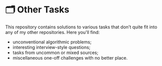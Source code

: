 # 🗂 Other Tasks

This repository contains solutions to various tasks that don’t quite fit into any of my other repositories. Here you'll find:

- unconventional algorithmic problems;
- interesting interview-style questions;
- tasks from uncommon or mixed sources;
- miscellaneous one-off challenges with no better place.